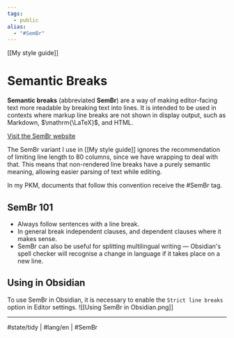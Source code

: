 ```yaml
---
tags:
  - public
alias: 
  - "#SemBr"
---
```

[[My style guide]]
# Semantic Breaks

**Semantic breaks** (abbreviated **SemBr**) are a way of making editor-facing text more readable by breaking text into lines. 
It is intended to be used in contexts where markup line breaks are not shown in display output, such as Markdown, $\mathrm{\LaTeX}$, and HTML.

[Visit the SemBr website](https://sembr.org)

The SemBr variant I use in [[My style guide]] ignores the recommendation of limiting line length to 80 columns, 
since we have wrapping to deal with that.
This means that non-rendered line breaks have a purely semantic meaning,
allowing easier parsing of text while editing.

In my PKM, documents that follow this convention receive the #SemBr tag.


## SemBr 101
- Always follow sentences with a line break.
- In general break independent clauses, and dependent clauses where it makes sense.
- SemBr can also be useful for splitting multilingual writing —
	Obsidian's spell checker will recognise a change in language if it takes place on a new line.

## Using in Obsidian
To use SemBr in Obsidian, it is necessary to enable the `Strict line breaks` option in Editor settings.
![[Using SemBr in Obsidian.png]]

---
#state/tidy | #lang/en | #SemBr 

